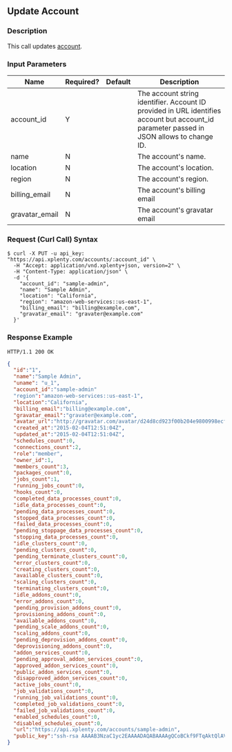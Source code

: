 ## Update Account

### Description
This call updates [account](https://github.com/xplenty/xplenty-api-doc-v2/blob/master/resources/account.md).

### Input Parameters

|Name|Required?|Default|Description|
|----|---------|-------|-----------|
account_id|Y| |The account string identifier. Account ID provided in URL identifies account but account_id parameter passed in JSON allows to change ID.
name|N| |The account's name.
location|N| |The account's location.
region|N| |The account's region.
billing_email|N| |The account's billing email
gravatar_email|N| |The account's gravatar email

### Request (Curl Call) Syntax
```shell
$ curl -X PUT -u api_key: "https://api.xplenty.com/accounts/:account_id" \
  -H "Accept: application/vnd.xplenty+json, version=2" \
  -H "Content-Type: application/json" \
  -d '{
    "account_id": "sample-admin",
    "name": "Sample Admin",
    "location": "California",
    "region": "amazon-web-services::us-east-1",
    "billing_email": "billing@example.com",
    "gravatar_email": "gravater@example.com"
  }'
```

### Response Example
```HTTP
HTTP/1.1 200 OK
```

```json
{
  "id":"1",
  "name":"Sample Admin",
  "uname": "u_1",
  "account_id":"sample-admin"
  "region":"amazon-web-services::us-east-1",
  "location":"California",
  "billing_email":"billing@example.com",
  "gravatar_email":"gravater@example.com",
  "avatar_url":"http://gravatar.com/avatar/d24d8cd923f00b204e9800998ecf8427e.png?d=retro&s=140",
  "created_at":"2015-02-04T12:51:04Z",
  "updated_at":"2015-02-04T12:51:04Z",
  "schedules_count":0,
  "connections_count":2,
  "role":"member",
  "owner_id":1,
  "members_count":3,
  "packages_count":0,
  "jobs_count":1,
  "running_jobs_count":0,
  "hooks_count":0,
  "completed_data_processes_count":0,
  "idle_data_processes_count":0,
  "pending_data_processes_count":0,
  "stopped_data_processes_count":0,
  "failed_data_processes_count":0,
  "pending_stoppage_data_processes_count":0,
  "stopping_data_processes_count":0,
  "idle_clusters_count":0,
  "pending_clusters_count":0,
  "pending_terminate_clusters_count":0,
  "error_clusters_count":0,
  "creating_clusters_count":0,
  "available_clusters_count":0,
  "scaling_clusters_count":0,
  "terminating_clusters_count":0,
  "idle_addons_count":0,
  "error_addons_count":0,
  "pending_provision_addons_count":0,
  "provisioning_addons_count":0,
  "available_addons_count":0,
  "pending_scale_addons_count":0,
  "scaling_addons_count":0,
  "pending_deprovision_addons_count":0,
  "deprovisioning_addons_count":0,
  "addon_services_count":0,
  "pending_approval_addon_services_count":0,
  "approved_addon_services_count":0,
  "public_addon_services_count":0,
  "disapproved_addon_services_count":0,
  "active_jobs_count":0,
  "job_validations_count":0,
  "running_job_validations_count":0,
  "completed_job_validations_count":0,
  "failed_job_validations_count":0,
  "enabled_schedules_count":0,
  "disabled_schedules_count":0,
  "url":"https://api.xplenty.com/accounts/sample-admin",
  "public_key":"ssh-rsa AAAAB3NzaC1yc2EAAAADAQABAAAAgQCoBCkf9FTqAktQlAVLPAC7eMftuaAcxKtPwPPK/mwEAF0Xx7s0AgbsYws8MTsZyMic3aQxDMDn0gZYPOO6ws9+Fk51dBXCWVTgJMB7a01RdmHOV6nX4VNKnc5NRfB8bM8hvWm1UoeIUW6EAsFFiXlwnkLHcodjTjt/LxCXGZftjw== admin@example.com"
}
```
